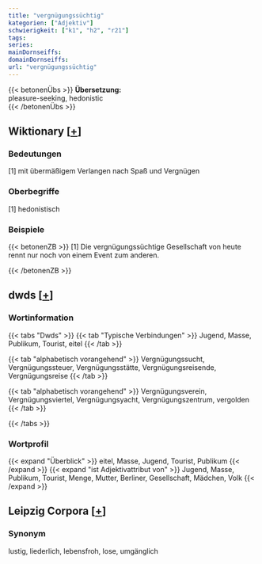 ```yaml
---
title: "vergnügungssüchtig"
kategorien: ["Adjektiv"]
schwierigkeit: ["k1", "h2", "r21"]
tags:
series:
mainDornseiffs:
domainDornseiffs:
url: "vergnügungssüchtig"
---
```


{{< betonenÜbs >}}
**Übersetzung:**  
pleasure-seeking, hedonistic  
{{< /betonenÜbs >}}

## Wiktionary [[+](https://de.wiktionary.org/wiki/vergnügungssüchtig)]

### Bedeutungen
[1] mit übermäßigem Verlangen nach Spaß und Vergnügen  

### Oberbegriffe
[1] hedonistisch  

### Beispiele
{{< betonenZB >}}
[1] Die vergnügungssüchtige Gesellschaft von heute rennt nur noch von einem Event zum anderen.  

{{< /betonenZB >}}


## dwds [[+](https://www.dwds.de/wb/vergnügungssüchtig)]

### Wortinformation
{{< tabs "Dwds" >}}
{{< tab "Typische Verbindungen" >}}
Jugend, Masse, Publikum, Tourist, eitel
{{< /tab >}}

{{< tab "alphabetisch vorangehend" >}}
Vergnügungssucht, Vergnügungssteuer, Vergnügungsstätte, Vergnügungsreisende, Vergnügungsreise
{{< /tab >}}

{{< tab "alphabetisch vorangehend" >}}
Vergnügungsverein, Vergnügungsviertel, Vergnügungsyacht, Vergnügungszentrum, vergolden
{{< /tab >}}

{{< /tabs >}}

### Wortprofil
{{< expand "Überblick" >}} eitel, Masse, Jugend, Tourist, Publikum {{< /expand >}}
{{< expand "ist Adjektivattribut von" >}} Jugend, Masse, Publikum, Tourist, Menge, Mutter, Berliner, Gesellschaft, Mädchen, Volk {{< /expand >}}

## Leipzig Corpora [[+](https://corpora.uni-leipzig.de/en/res?word=vergnügungssüchtig&corpusId=deu_newscrawl-public_2018)]


### Synonym
lustig, liederlich, lebensfroh, lose, umgänglich

